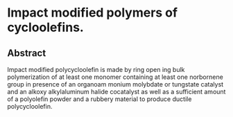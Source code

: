 # Impact modified polymers of cycloolefins.

## Abstract
Impact modified polycycloolefin is made by ring open ing bulk polymerization of at least one monomer containing at least one norbornene group in presence of an organoam monium molybdate or tungstate catalyst and an alkoxy alkylaluminum halide cocatalyst as well as a sufficient amount of a polyolefin powder and a rubbery material to produce ductile polycycloolefin.